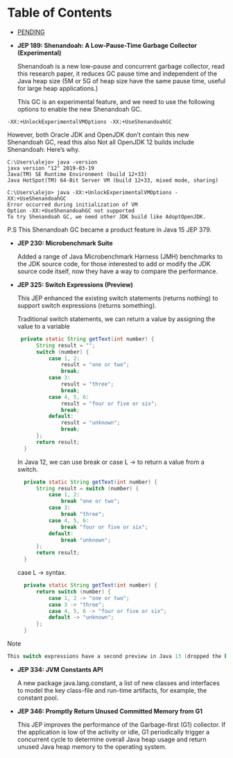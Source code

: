 # Table of Contents
* [PENDING](PENDING)


* **JEP 189: Shenandoah: A Low-Pause-Time Garbage Collector (Experimental)**

  Shenandoah is a new low-pause and concurrent garbage collector, read this research paper, it reduces GC pause time and independent of the Java heap size (5M or 5G of heap size have the same pause time, useful for large heap applications.)

  This GC is an experimental feature, and we need to use the following options to enable the new Shenandoah GC.

```
-XX:+UnlockExperimentalVMOptions -XX:+UseShenandoahGC
```

  However, both Oracle JDK and OpenJDK don’t contain this new Shenandoah GC, read this also Not all OpenJDK 12 builds include Shenandoah: Here’s why.

```
C:\Users\alejo> java -version
java version "12" 2019-03-19
Java(TM) SE Runtime Environment (build 12+33)
Java HotSpot(TM) 64-Bit Server VM (build 12+33, mixed mode, sharing)

C:\Users\alejo> java -XX:+UnlockExperimentalVMOptions -XX:+UseShenandoahGC
Error occurred during initialization of VM
Option -XX:+UseShenandoahGC not supported
To try Shenandoah GC, we need other JDK build like AdoptOpenJDK.
```

  P.S This Shenandoah GC became a product feature in Java 15 JEP 379.

* **JEP 230: Microbenchmark Suite**

  Added a range of Java Microbenchmark Harness (JMH) benchmarks to the JDK source code, for those interested to add or modify the JDK source code itself, now they have a way to compare the performance.
  
* **JEP 325: Switch Expressions (Preview)**

  This JEP enhanced the existing switch statements (returns nothing) to support switch expressions (returns something).

  Traditional switch statements, we can return a value by assigning the value to a variable
  
  ```java
   private static String getText(int number) {
        String result = "";
        switch (number) {
            case 1, 2:
                result = "one or two";
                break;
            case 3:
                result = "three";
                break;
            case 4, 5, 6:
                result = "four or five or six";
                break;
            default:
                result = "unknown";
                break;
        };
        return result;
    }
    ```
    
    In Java 12, we can use break or case L -> to return a value from a switch.

  ```java
    private static String getText(int number) {
        String result = switch (number) {
            case 1, 2:
                break "one or two";
            case 3:
                break "three";
            case 4, 5, 6:
                break "four or five or six";
            default:
                break "unknown";
        };
        return result;
    }
    ```
    
    case L -> syntax.

  ```java
    private static String getText(int number) {
        return switch (number) {
            case 1, 2 -> "one or two";
            case 3 -> "three";
            case 4, 5, 6 -> "four or five or six";
            default -> "unknown";
        };
    }
    ```
    
Note
```java
This switch expressions have a second preview in Java 13 (dropped the break in favor of yield), and this switch expressions became a standard feature in Java 14.
```

* **JEP 334: JVM Constants API**

  A new package java.lang.constant, a list of new classes and interfaces to model the key class-file and run-time artifacts, for example, the constant pool.
  
* **JEP 346: Promptly Return Unused Committed Memory from G1**

  This JEP improves the performance of the Garbage-first (G1) collector. If the application is low of the activity or idle, G1 periodically trigger a concurrent cycle to determine overall Java heap usage and return unused Java heap memory to the operating system.
